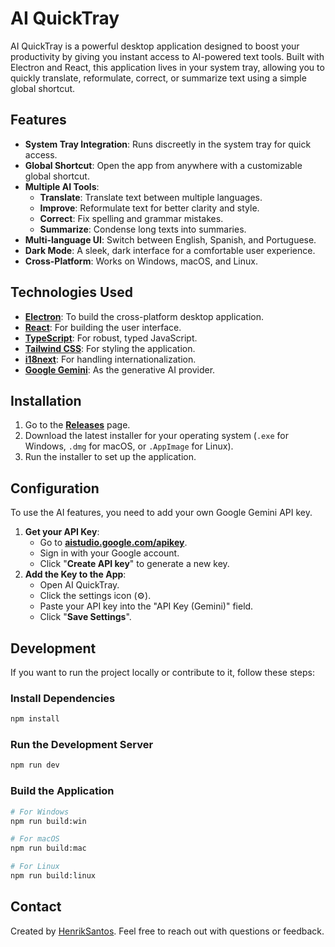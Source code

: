 # AI QuickTray

AI QuickTray is a powerful desktop application designed to boost your productivity by giving you instant access to AI-powered text tools. Built with Electron and React, this application lives in your system tray, allowing you to quickly translate, reformulate, correct, or summarize text using a simple global shortcut.

## Features

-   **System Tray Integration**: Runs discreetly in the system tray for quick access.
-   **Global Shortcut**: Open the app from anywhere with a customizable global shortcut.
-   **Multiple AI Tools**:
    -   **Translate**: Translate text between multiple languages.
    -   **Improve**: Reformulate text for better clarity and style.
    -   **Correct**: Fix spelling and grammar mistakes.
    -   **Summarize**: Condense long texts into summaries.
-   **Multi-language UI**: Switch between English, Spanish, and Portuguese.
-   **Dark Mode**: A sleek, dark interface for a comfortable user experience.
-   **Cross-Platform**: Works on Windows, macOS, and Linux.

## Technologies Used

-   **[Electron](https://www.electronjs.org/)**: To build the cross-platform desktop application.
-   **[React](https://reactjs.org/)**: For building the user interface.
-   **[TypeScript](https://www.typescriptlang.org/)**: For robust, typed JavaScript.
-   **[Tailwind CSS](https://tailwindcss.com/)**: For styling the application.
-   **[i18next](https://www.i18next.com/)**: For handling internationalization.
-   **[Google Gemini](https://ai.google.dev/)**: As the generative AI provider.

## Installation

1.  Go to the [**Releases**](https://github.com/HenrikSantos/QuickTray/releases) page.
2.  Download the latest installer for your operating system (`.exe` for Windows, `.dmg` for macOS, or `.AppImage` for Linux).
3.  Run the installer to set up the application.

## Configuration

To use the AI features, you need to add your own Google Gemini API key.

1.  **Get your API Key**:
    -   Go to [**aistudio.google.com/apikey**](https://aistudio.google.com/apikey).
    -   Sign in with your Google account.
    -   Click "**Create API key**" to generate a new key.
2.  **Add the Key to the App**:
    -   Open AI QuickTray.
    -   Click the settings icon (⚙️).
    -   Paste your API key into the "API Key (Gemini)" field.
    -   Click "**Save Settings**".

## Development

If you want to run the project locally or contribute to it, follow these steps:

### Install Dependencies

```bash
npm install
```

### Run the Development Server

```bash
npm run dev
```

### Build the Application

```bash
# For Windows
npm run build:win

# For macOS
npm run build:mac

# For Linux
npm run build:linux
```

## Contact

Created by [HenrikSantos](https://github.com/HenrikSantos). Feel free to reach out with questions or feedback.
